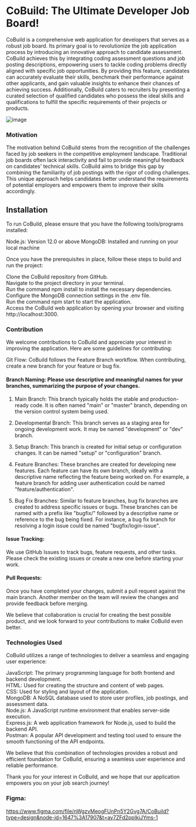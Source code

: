 # CoBuild: The Ultimate Developer Job Board!

CoBuild is a comprehensive web application for developers that serves as a robust job board. Its primary goal is to revolutionize the job application process by introducing an innovative approach to candidate assessment. CoBuild achieves this by integrating coding assessment questions and job posting descriptions, empowering users to tackle coding problems directly aligned with specific job opportunities. By providing this feature, candidates can accurately evaluate their skills, benchmark their performance against other applicants, and gain valuable insights to enhance their chances of achieving success. Additionally, CoBuild caters to recruiters by presenting a curated selection of qualified candidates who possess the ideal skills and qualifications to fulfill the specific requirements of their projects or products.

![image](https://github.com/CSCC012023/final-project-s23-p-pioneers/assets/104747956/972eee3e-5fdf-4c4c-a202-bfc81d509d18)


### Motivation

The motivation behind CoBuild stems from the recognition of the challenges faced by job seekers in the competitive employment landscape. Traditional job boards often lack interactivity and fail to provide meaningful feedback on candidates' technical skills. CoBuild aims to bridge this gap by combining the familiarity of job postings with the rigor of coding challenges. This unique approach helps candidates better understand the requirements of potential employers and empowers them to improve their skills accordingly.

## Installation


To run CoBuild, please ensure that you have the following tools/programs installed:

   Node.js: Version 12.0 or above
   MongoDB: Installed and running on your local machine

Once you have the prerequisites in place, follow these steps to build and run the project:

  Clone the CoBuild repository from GitHub. <br>
  Navigate to the project directory in your terminal. <br>
  Run the command npm install to install the necessary dependencies. <br>
  Configure the MongoDB connection settings in the .env file. <br>
  Run the command npm start to start the application. <br>
  Access the CoBuild web application by opening your browser and visiting http://localhost:3000. <br>

### Contribution

We welcome contributions to CoBuild and appreciate your interest in improving the application. Here are some guidelines for contributing:

  Git Flow: CoBuild follows the Feature Branch workflow. When contributing, create a new branch for your feature or bug fix. <br>
  
  #### Branch Naming: Please use descriptive and meaningful names for your branches, summarizing the purpose of your changes. <br>
   1. Main Branch: This branch typically holds the stable and production-ready code. It is often named "main" or "master" branch, depending on the version control system being used.

   2. Developmental Branch: This branch serves as a staging area for ongoing development work. It may be named "development" or "dev" branch.

   3. Setup Branch: This branch is created for initial setup or configuration changes. It can be named "setup" or "configuration" branch.

   4. Feature Branches: These branches are created for developing new features. Each feature can have its own branch, ideally with a descriptive name reflecting the feature being worked on. For example, a feature branch for adding user authentication could be named "feature/authentication".

   5. Bug Fix Branches: Similar to feature branches, bug fix branches are created to address specific issues or bugs. These branches can be named with a prefix like "bugfix/" followed by a descriptive name or reference to the bug being fixed. For instance, a bug fix branch for resolving a login issue could be named "bugfix/login-issue".
      
#### Issue Tracking: 
   We use GitHub Issues to track bugs, feature requests, and other tasks. Please check the existing issues or create a new one before starting your work. <br>
#### Pull Requests: 
   Once you have completed your changes, submit a pull request against the main branch. Another member on the team will review the changes and provide feedback before merging. <br>

We believe that collaboration is crucial for creating the best possible product, and we look forward to your contributions to make CoBuild even better.

### Technologies Used

CoBuild utilizes a range of technologies to deliver a seamless and engaging user experience:

  JavaScript: The primary programming language for both frontend and backend development. <br>
  HTML: Used for creating the structure and content of web pages. <br>
  CSS: Used for styling and layout of the application. <br>
  MongoDB: A NoSQL database used to store user profiles, job postings, and assessment data. <br>
  Node.js: A JavaScript runtime environment that enables server-side execution. <br>
  Express.js: A web application framework for Node.js, used to build the backend API. <br>
  Postman: A popular API development and testing tool used to ensure the smooth functioning of the API endpoints. <br>

We believe that this combination of technologies provides a robust and efficient foundation for CoBuild, ensuring a seamless user experience and reliable performance.

Thank you for your interest in CoBuild, and we hope that our application empowers you on your job search journey!

### Figma:
https://www.figma.com/file/nWgzvMeogFUnPn5Y2Gvg7A/CoBuild?type=design&node-id=1647%3A17907&t=ay7ZFd2ppIkiJYms-1
